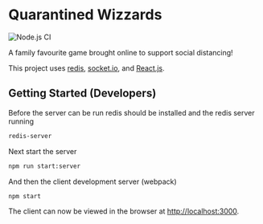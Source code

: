 # Quarantined Wizzards

![Node.js CI](https://github.com/creisle/quarantined_wizzards/workflows/Node.js%20CI/badge.svg)

A family favourite game brought online to support social distancing!

This project uses [redis](https://redis.io/), [socket.io](https://socket.io/), and [React.js](https://reactjs.org/).

## Getting Started (Developers)

Before the server can be run redis should be installed and the redis server running

```bash
redis-server
```

Next start the server

```bash
npm run start:server
```

And then the client development server (webpack)

```bash
npm start
```

The client can now be viewed in the browser at [http://localhost:3000](http://localhost:3000).

